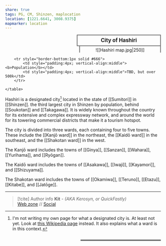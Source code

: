 ```yaml
---
share: true
tags: PG, CM, Shinzen, maplocation
location: [1221.6641, 3008.9375]
mapmarker: location
---
```

<div>
  <span style="float:right; width:260px; margin-left:14px; border:2px solid #666; line-height:1.5; font-size:larger; font-weight:bold; text-align:center; padding:4px">City of Hashiri</span>
  </div>

  <span style="float:right; clear:right; width:260px; margin-left:14px; border-left:2px solid #666; border-right:2px solid #666; border-collapse:collapse; text-align:center; padding-top:4px">![[Hashiri map.jpg|250]]</span>

  <div class="" style="float:right; clear:right">
    <table class="" style="float:right; clear:right; width:260px; margin-left:14px; margin-bottom:7px; border:2px solid #666; border-collapse:collapse; line-height:1.5; font-size:small">
		
		<tr style="border-bottom:1px solid #666">
			<td style="padding:4px; vertical-align:middle"><b>Population</b></td>
			<td style="padding:4px; vertical-align:middle">TBD, but over 500k</td>
		</tr>
			
    </table>
  </div>

Hashiri is a designated city[^1] located in the state of [[Sumitori]] in [[Shinzen]]. the third largest city in Shinzen by population, behind [[Soukotan]] and [[Takagawa]]. It is widely known throughout the country for its extensive and complex expressway network, and around the world for its towering commercial districts that make it a tourism hotspot.

The city is divided into three wards, each containing four to five towns. These include the [[Kanjō ward]] in the northeast, the [[Kaidō ward]] in the southeast, and the [[Shakotan ward]] in the west.

The Kanjō ward includes the towns of [[Ginya]], [[Sanzan]], [[Wahara]], [[Yurihama]], and [[Ryōgan]].

The Kaidō ward includes the towns of [[Asakawa]], [[Iwaji]], [[Kayamori]], and [[Shizuyama]].

The Shakotan ward includes the towns of [[Okamiwa]], [[Teruno]], [[Etazu]], [[Kitabe]], and [[Jatōge]].

-----
> [!cite] Author info
> **Kit** - *(AKA Kerosyn, or QuickFastly)*\
> [Web zone](https://kerosyn.link) // [Social](https://m.tripulse.link/@kit)

[^1]: I'm not writing my own page for what a designated city is. At least not yet. Look at [this Wikipedia page](https://en.wikipedia.org/wiki/Cities_designated_by_government_ordinance_of_Japan) instead. It also explains what a ward is in this context.